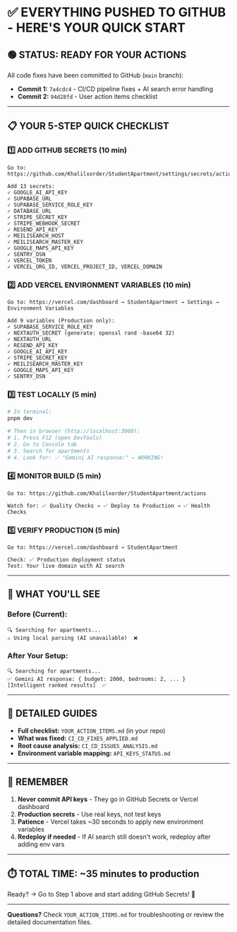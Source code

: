 # ✅ EVERYTHING PUSHED TO GITHUB - HERE'S YOUR QUICK START

## 🟢 STATUS: READY FOR YOUR ACTIONS

All code fixes have been committed to GitHub (`main` branch):
- **Commit 1:** `7a4cdc4` - CI/CD pipeline fixes + AI search error handling
- **Commit 2:** `94d28fd` - User action items checklist

---

## 📋 YOUR 5-STEP QUICK CHECKLIST

### **1️⃣ ADD GITHUB SECRETS** (10 min)
```
Go to: https://github.com/Khalilxorder/StudentApartment/settings/secrets/actions

Add 13 secrets:
✓ GOOGLE_AI_API_KEY
✓ SUPABASE_URL
✓ SUPABASE_SERVICE_ROLE_KEY
✓ DATABASE_URL
✓ STRIPE_SECRET_KEY
✓ STRIPE_WEBHOOK_SECRET
✓ RESEND_API_KEY
✓ MEILISEARCH_HOST
✓ MEILISEARCH_MASTER_KEY
✓ GOOGLE_MAPS_API_KEY
✓ SENTRY_DSN
✓ VERCEL_TOKEN
✓ VERCEL_ORG_ID, VERCEL_PROJECT_ID, VERCEL_DOMAIN
```

### **2️⃣ ADD VERCEL ENVIRONMENT VARIABLES** (10 min)
```
Go to: https://vercel.com/dashboard → StudentApartment → Settings → Environment Variables

Add 9 variables (Production only):
✓ SUPABASE_SERVICE_ROLE_KEY
✓ NEXTAUTH_SECRET (generate: openssl rand -base64 32)
✓ NEXTAUTH_URL
✓ RESEND_API_KEY
✓ GOOGLE_AI_API_KEY
✓ STRIPE_SECRET_KEY
✓ MEILISEARCH_MASTER_KEY
✓ GOOGLE_MAPS_API_KEY
✓ SENTRY_DSN
```

### **3️⃣ TEST LOCALLY** (5 min)
```bash
# In terminal:
pnpm dev

# Then in browser (http://localhost:3000):
# 1. Press F12 (open DevTools)
# 2. Go to Console tab
# 3. Search for apartments
# 4. Look for: ✅ "Gemini AI response:" ← WORKING!
```

### **4️⃣ MONITOR BUILD** (5 min)
```
Go to: https://github.com/Khalilxorder/StudentApartment/actions

Watch for: ✅ Quality Checks → ✅ Deploy to Production → ✅ Health Checks
```

### **5️⃣ VERIFY PRODUCTION** (5 min)
```
Go to: https://vercel.com/dashboard → StudentApartment

Check: ✅ Production deployment status
Test: Your live domain with AI search
```

---

## 🎯 WHAT YOU'LL SEE

### Before (Current):
```
🔍 Searching for apartments...
⚠️ Using local parsing (AI unavailable)  ❌
```

### After Your Setup:
```
🔍 Searching for apartments...
✅ Gemini AI response: { budget: 2000, bedrooms: 2, ... }
[Intelligent ranked results]  ✅
```

---

## 📖 DETAILED GUIDES

- **Full checklist:** `YOUR_ACTION_ITEMS.md` (in your repo)
- **What was fixed:** `CI_CD_FIXES_APPLIED.md`
- **Root cause analysis:** `CI_CD_ISSUES_ANALYSIS.md`
- **Environment variable mapping:** `API_KEYS_STATUS.md`

---

## 🚨 REMEMBER

1. **Never commit API keys** - They go in GitHub Secrets or Vercel dashboard
2. **Production secrets** - Use real keys, not test keys
3. **Patience** - Vercel takes ~30 seconds to apply new environment variables
4. **Redeploy if needed** - If AI search still doesn't work, redeploy after adding env vars

---

## ⏱️ TOTAL TIME: ~35 minutes to production

Ready? → Go to Step 1 above and start adding GitHub Secrets! 🚀

---

**Questions?** Check `YOUR_ACTION_ITEMS.md` for troubleshooting or review the detailed documentation files.
